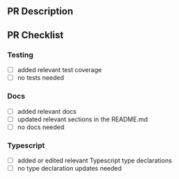 ## PR Description


## PR Checklist

### Testing
- [ ] added relevant test coverage
- [ ] no tests needed

### Docs
- [ ] added relevant docs
- [ ] updated relevant sections in the README.md
- [ ] no docs needed

### Typescript
- [ ] added or edited relevant Typescript type declarations
- [ ] no type declaration updates needed
